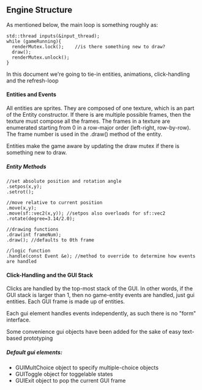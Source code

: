 ## Engine Structure

As mentioned below, the main loop is something roughly as:

```
std::thread inputs(&input_thread);
while (gameRunning){
  renderMutex.lock();    //is there something new to draw?
  draw();
  renderMutex.unlock();
}
```

In this document we're going to tie-in entities, animations, click-handling and the refresh-loop

#### Entities and Events

All entities are sprites. They are composed of one texture, which is an part of the Entity constructor. If there is are multiple possible frames, then the texture must compose all the frames. The frames in a texture are enumerated starting from 0 in a row-major order (left-right, row-by-row). The frame number is used in the .draw() method of the entity.

Entities make the game aware by updating the draw mutex if there is something new to draw.

##### Entity Methods
```
//set absolute position and rotation angle
.setpos(x,y);
.setrot();

//move relative to current position
.move(x,y);
.move(sf::vec2(x,y)); //setpos also overloads for sf::vec2
.rotate(degree=3.14/2.0);

//drawing functions
.draw(int frameNum);
.draw(); //defaults to 0th frame

//logic function
.handle(const Event &e); //method to override to determine how events are handled
```


#### Click-Handling and the GUI Stack
Clicks are handled by the top-most stack of the GUI. In other words, if the GUI stack is larger than 1, then no game-entity events are handled, just gui entities. Each GUI frame is made up of entities.

Each gui element handles events independently, as such there is no "form" interface.

Some convenience gui objects have been added for the sake of easy text-based prototyping

##### Default gui elements:
- GUIMultChoice object to specify multiple-choice objects
- GUIToggle object for toggelable states
- GUIExit object to pop the current GUI frame
